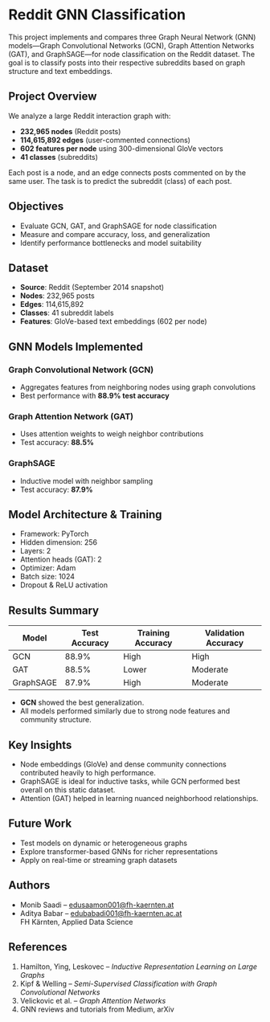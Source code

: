 # Reddit GNN Classification

This project implements and compares three Graph Neural Network (GNN) models—Graph Convolutional Networks (GCN), Graph Attention Networks (GAT), and GraphSAGE—for node classification on the Reddit dataset. The goal is to classify posts into their respective subreddits based on graph structure and text embeddings.

## Project Overview

We analyze a large Reddit interaction graph with:
- **232,965 nodes** (Reddit posts)
- **114,615,892 edges** (user-commented connections)
- **602 features per node** using 300-dimensional GloVe vectors
- **41 classes** (subreddits)

Each post is a node, and an edge connects posts commented on by the same user. The task is to predict the subreddit (class) of each post.

## Objectives

- Evaluate GCN, GAT, and GraphSAGE for node classification
- Measure and compare accuracy, loss, and generalization
- Identify performance bottlenecks and model suitability

## Dataset

- **Source**: Reddit (September 2014 snapshot)
- **Nodes**: 232,965 posts
- **Edges**: 114,615,892
- **Classes**: 41 subreddit labels
- **Features**: GloVe-based text embeddings (602 per node)

## GNN Models Implemented

### Graph Convolutional Network (GCN)
- Aggregates features from neighboring nodes using graph convolutions
- Best performance with **88.9% test accuracy**

### Graph Attention Network (GAT)
- Uses attention weights to weigh neighbor contributions
- Test accuracy: **88.5%**

### GraphSAGE
- Inductive model with neighbor sampling
- Test accuracy: **87.9%**

## Model Architecture & Training

- Framework: PyTorch
- Hidden dimension: 256
- Layers: 2
- Attention heads (GAT): 2
- Optimizer: Adam
- Batch size: 1024
- Dropout & ReLU activation

## Results Summary

| Model     | Test Accuracy | Training Accuracy | Validation Accuracy |
|-----------|----------------|--------------------|----------------------|
| GCN       | 88.9%          | High               | High                 |
| GAT       | 88.5%          | Lower              | Moderate             |
| GraphSAGE | 87.9%          | High               | Moderate             |

- **GCN** showed the best generalization.
- All models performed similarly due to strong node features and community structure.

## Key Insights

- Node embeddings (GloVe) and dense community connections contributed heavily to high performance.
- GraphSAGE is ideal for inductive tasks, while GCN performed best overall on this static dataset.
- Attention (GAT) helped in learning nuanced neighborhood relationships.

## Future Work

- Test models on dynamic or heterogeneous graphs
- Explore transformer-based GNNs for richer representations
- Apply on real-time or streaming graph datasets

## Authors

- Monib Saadi – edusaamon001@fh-kaernten.at  
- Aditya Babar – edubabadi001@fh-kaernten.ac.at  
FH Kärnten, Applied Data Science

## References

1. Hamilton, Ying, Leskovec – *Inductive Representation Learning on Large Graphs*
2. Kipf & Welling – *Semi-Supervised Classification with Graph Convolutional Networks*
3. Velickovic et al. – *Graph Attention Networks*
4. GNN reviews and tutorials from Medium, arXiv

